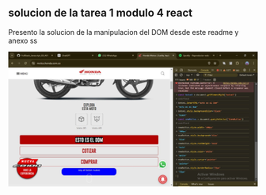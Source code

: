 ## solucion de la tarea 1 modulo 4 react

Presento la solucion de la manipulacion del DOM desde este readme y anexo ss

![ss de tarea 1 resuelta](./ss-tarea1.jpeg)

